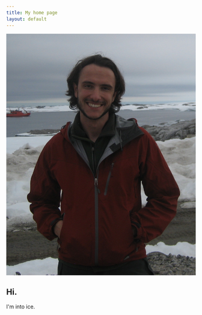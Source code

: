 ```yaml
---
title: My home page
layout: default
---
```


![Alt text](/images/IMG_1039.JPG)


## Hi.

I'm into ice.
